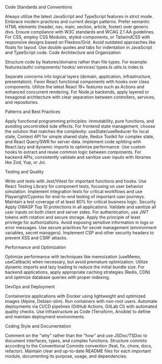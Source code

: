 Code Standards and Conventions

Always utilize the latest JavaScript and TypeScript features in strict mode. Embrace modern practices and current design patterns.
Prefer semantic HTML elements (header, nav, main, section, article, footer) over generic divs. Ensure compliance with W3C standards and WCAG 2.1 AA guidelines.
For CSS, employ CSS Modules, styled-components, or TailwindCSS with responsive designs based on Flexbox/Grid. Avoid outdated approaches like floats for layout.
Use double quotes and tabs for indentation in JavaScript and TypeScript code.
Code Architecture and Organization

Structure code by features/domains rather than file types. For example:
features/auth/
    components/
    hooks/
    services/
    types.ts
    utils.ts
    index.ts
    
Separate concerns into logical layers (domain, application, infrastructure, presentation).
Favor React functional components with hooks over class components. Utilize the latest React 19+ features such as Actions and enhanced concurrent rendering.
For Node.js backends, apply layered or hexagonal architecture with clear separation between controllers, services, and repositories.

Patterns and Best Practices

Apply functional programming principles: immutability, pure functions, and avoiding uncontrolled side effects.
For frontend state management, choose the solution that matches the complexity: useState/useReducer for local state, Context API for simple shared state, Redux Toolkit for complex state, and React Query/SWR for server data.
Implement code splitting with React.lazy and dynamic imports to optimize performance.
Use custom hooks to extract and reuse common logic between components.
For backend APIs, consistently validate and sanitize user inputs with libraries like Zod, Yup, or Joi.

Testing and Quality

Write unit tests with Jest/Vitest for important functions and hooks. Use React Testing Library for component tests, focusing on user behavior simulation.
Implement integration tests for critical workflows and use Playwright/Cypress for end-to-end testing of important user journeys.
Maintain a test coverage of at least 80% for critical business logic.
Security
Apply OWASP Top 10 protections in all applications. Validate and sanitize all user inputs on both client and server sides.
For authentication, use JWT tokens with rotation and secure storage. Apply the principle of least privilege for authorizations.
Avoid exposing sensitive information in logs or error messages. Use secure practices for secret management (environment variables, secret managers).
Implement CSP and other security headers to prevent XSS and CSRF attacks.

Performance and Optimization

Optimize performance with techniques like memoization (useMemo, useCallback) when necessary, but avoid premature optimization.
Utilize dynamic imports and lazy loading to reduce the initial bundle size.
For backend applications, apply appropriate caching strategies (Redis, CDN) and optimize database queries with proper indexing.

DevOps and Deployment

Containerize applications with Docker using lightweight and optimized images (Alpine, Debian-slim). Run containers with non-root users.
Automate deployments via CI/CD pipelines (GitHub Actions, GitLab CI) with automated quality checks.
Use Infrastructure as Code (Terraform, Ansible) to define and maintain deployment environments.

Coding Style and Documentation

Comment on the "why" rather than the "how" and use JSDoc/TSDoc to document interfaces, types, and complex functions.
Structure commits according to the Conventional Commits convention (feat, fix, chore, docs, refactor).
Maintain clear and up-to-date README files for each important module, documenting its purpose, usage, and dependencies.
